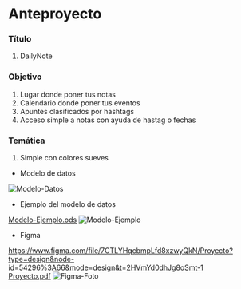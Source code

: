 # Anteproyecto

### Título
1. DailyNote

### Objetivo
1. Lugar donde poner tus notas
2. Calendario donde poner tus eventos
3. Apuntes clasificados por hashtags
4. Acceso simple a notas con ayuda de hastag o fechas

### Temática
1. Simple con colores sueves


 
 - Modelo de datos
   
![Modelo-Datos](https://github.com/caluca2002/Proyecto/assets/95358127/44d55c70-f1ef-429d-8ac0-4df9548907e2)


 - Ejemplo del modelo de datos
   
[Modelo-Ejemplo.ods](https://github.com/caluca2002/Proyecto/files/14586966/Modelo-Ejemplo.ods)
![Modelo-Ejemplo](https://github.com/caluca2002/Proyecto/assets/95358127/a3c8db1d-da2d-4dc9-80b9-38f1671db951)


 - Figma

https://www.figma.com/file/7CTLYHqcbmpLfd8xzwyQkN/Proyecto?type=design&node-id=54296%3A66&mode=design&t=2HVmYd0dhJg8oSmt-1   
[Proyecto.pdf](https://github.com/caluca2002/Proyecto/files/14587011/Proyecto.pdf)
![Figma-Foto](https://github.com/caluca2002/Proyecto/assets/95358127/420b8732-9370-451b-a7d1-7c18423c5381)

